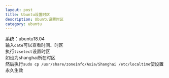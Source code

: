 ```yaml
---
layout: post
title: Ubuntu设置时区
description: Ubuntu设置时区
category: ubuntu
---
```

系统：ubuntu18.04  
输入`date`可以查看时间、时区  
执行`tzselect`设置时区  
如设为shanghai所在时区  
然后执行`sudo cp /usr/share/zoneinfo/Asia/Shanghai /etc/localtime`使设置永久生效
